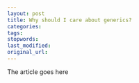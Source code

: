 ```yaml
---
layout: post
title: Why should I care about generics?
categories:
tags:
stopwords:
last_modified:
original_url: 
---
```


The article goes here

